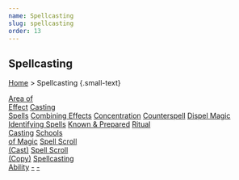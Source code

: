 ```yaml
---
name: Spellcasting
slug: spellcasting
order: 13
---
```

## Spellcasting
[Home](dm-operations-center) > Spellcasting {.small-text}

<div class="menu-container">
    <a href="area-of-effect">Area of<br/> Effect</a>
    <a href="casting-spells">Casting<br/> Spells</a>
    <a href="combining-effects">Combining Effects</a>
    <a href="concentration">Concentration</a>
    <a href="counterspell">Counterspell</a>
    <a href="dispel-magic">Dispel Magic</a>
    <a href="identifying-spells">Identifying Spells</a>
    <a href="known-and-prepared-spells">Known & Prepared</a>
    <a href="ritual-casting">Ritual<br/> Casting</a>
    <a href="schools-of-magic">Schools<br/> of Magic</a>
    <a href="cast-spell-scroll">Spell Scroll<br/> (Cast)</a>
    <a href="copy-spell-scroll">Spell Scroll<br/> (Copy)</a>
    <a href="spellcasting-ability">Spellcasting<br/> Ability</a>
    <a href=".">-</a>
    <a href=".">-</a>
</div>